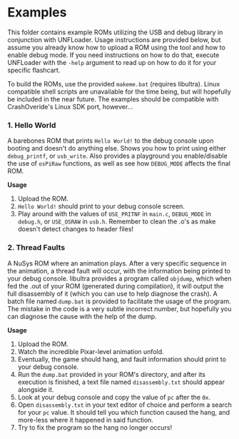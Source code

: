 # Examples
This folder contains example ROMs utilizing the USB and debug library in conjunction with UNFLoader. Usage instructions are provided below, but assume you already know how to upload a ROM using the tool and how to enable debug mode. If you need instructions on how to do that, execute UNFLoader with the `-help` argument to read up on how to do it for your specific flashcart. 

To build the ROMs, use the provided `makeme.bat` (requires libultra). Linux compatible shell scripts are unavailable for the time being, but will hopefully be included in the near future. The examples should be compatible with CrashOveride's Linux SDK port, however...

### 1. Hello World
A barebones ROM that prints `Hello World!` to the debug console upon booting and doesn't do anything else. Shows you how to print using either `debug_printf`, or `usb_write`. Also provides a playground you enable/disable the use of `osPiRaw` functions, as well as see how `DEBUG_MODE` affects the final ROM.

**Usage**
1) Upload the ROM.
2) `Hello World!` should print to your debug console screen.
3) Play around with the values of `USE_PRITNF` in `main.c`, `DEBUG_MODE` in `debug.h`, or `USE_OSRAW` in `usb.h`. Remember to clean the .o's as make doesn't detect changes to header files!

### 2. Thread Faults
A NuSys ROM where an animation plays. After a very specific sequence in the animation, a thread fault will occur, with the information being printed to your debug console. libultra provides a program called `objdump`, which when fed the .out of your ROM (generated during compilation), it will output the full disassembly of it (which you can use to help diagnose the crash). A batch file named `dump.bat` is provided to facilitate the usage of the program. The mistake in the code is a very subtle incorrect number, but hopefully you can diagnose the cause with the help of the dump. 

**Usage**
1) Upload the ROM.
2) Watch the incredible Pixar-level animation unfold.
3) Eventually, the game should hang, and fault information should print to your debug console.
4) Run the `dump.bat` provided in your ROM's directory, and after its execution is finished, a text file named `disassembly.txt` should appear alongside it.
5) Look at your debug console and copy the value of `pc` after the `0x`.
6) Open `disassembly.txt` in your text editor of choice and perform a search for your `pc` value. It should tell you which function caused the hang, and more-less where it happened in said function. 
7) Try to fix the program so the hang no longer occurs!
